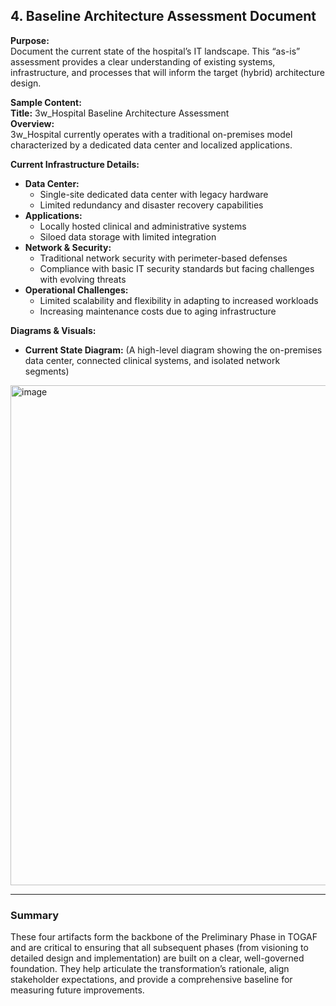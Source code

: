## 4. Baseline Architecture Assessment Document

**Purpose:**  
Document the current state of the hospital’s IT landscape. This “as-is” assessment provides a clear understanding of existing systems, infrastructure, and processes that will inform the target (hybrid) architecture design.

**Sample Content:**  
**Title:** 3w_Hospital Baseline Architecture Assessment  
**Overview:**  
3w_Hospital currently operates with a traditional on-premises model characterized by a dedicated data center and localized applications.  

**Current Infrastructure Details:**  
- **Data Center:**  
  - Single-site dedicated data center with legacy hardware  
  - Limited redundancy and disaster recovery capabilities  
- **Applications:**  
  - Locally hosted clinical and administrative systems  
  - Siloed data storage with limited integration  
- **Network & Security:**  
  - Traditional network security with perimeter-based defenses  
  - Compliance with basic IT security standards but facing challenges with evolving threats  
- **Operational Challenges:**  
  - Limited scalability and flexibility in adapting to increased workloads  
  - Increasing maintenance costs due to aging infrastructure

**Diagrams & Visuals:**  
- **Current State Diagram:** (A high-level diagram showing the on-premises data center, connected clinical systems, and isolated network segments)

<img width="800" alt="image" src="https://github.com/user-attachments/assets/36e9ca88-4015-4426-b624-656329a6e892" />


---

### Summary

These four artifacts form the backbone of the Preliminary Phase in TOGAF and are critical to ensuring that all subsequent phases (from visioning to detailed design and implementation) are built on a clear, well-governed foundation. They help articulate the transformation’s rationale, align stakeholder expectations, and provide a comprehensive baseline for measuring future improvements.
